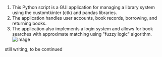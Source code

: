 1. This Python script is a GUI application for managing a library system using the customtkinter (ctk) and pandas libraries. 
2. The application handles user accounts, book records, borrowing, and returning books. 
3. The application also implements a login system and allows for book searches with approximate matching using "fuzzy logic" algorithm.
![image](https://github.com/chkuanmg11/Library-Borrowing-and-Returning-System/assets/115519516/57825476-09e8-4af0-b583-3b89e6f483c9)




still writing, to be continued
